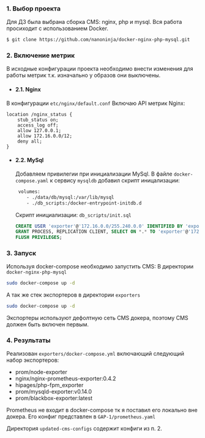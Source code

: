 ### 1\. Выбор проекта
Для ДЗ была выбрана сборка CMS: nginx, php и mysql. Вся работа просиходит с иcпользованием Docker.
 ```bash
$ git clone https://github.com/nanoninja/docker-nginx-php-mysql.git
```
### 2\. Включение метрик
В исходные конфигурации проекта необходимо внести изменения для работы метрик т.к. изначально у образов они выключены.
    
  * #### 2.1\. Nginx 

В конфигурации `etc/nginx/default.conf`
  Включаю API метрик Nginx:

  ```clickhouse
  location /nginx_status {
      stub_status on;
      access_log off;
      allow 127.0.0.1;
      allow 172.16.0.0/12;
      deny all;
  }
  ```
* #### 2.2\. MySql
  Добавляем привилегии при инициализации MySql.
  В файле `docker-compose.yaml`
  к сервису `mysqldb` добавил скрипт иницализации:
  
  ```dockerfile
   volumes:
      - ./data/db/mysql:/var/lib/mysql
      - ./db_scripts:/docker-entrypoint-initdb.d
  ```
  
  Скрипт инициализации: `db_scripts/init.sql`
  ```sql
  CREATE USER 'exporter'@'172.16.0.0/255.240.0.0' IDENTIFIED BY 'exporterpassword' WITH MAX_USER_CONNECTIONS 3;
  GRANT PROCESS, REPLICATION CLIENT, SELECT ON *.* TO 'exporter'@'172.16.0.0/255.240.0.0';
  FLUSH PRIVILEGES;
  ```
### 3\. Запуск

Используя docker-compose необходимо запустить СMS:
В директории `docker-nginx-php-mysql` 
```bash
sudo docker-compose up -d
```
А так же стек экспортеров в директории `exporters`
```bash
sudo docker-compose up -d
```
Экспортеры используют дефолтную сеть СMS докера, поэтому CMS должен быть включен первым.

### 4\. Результаты

Реализован `exporters/docker-compose.yml` включающий следующий набор экспортеров:
* prom/node-exporter
* nginx/nginx-prometheus-exporter:0.4.2
* hipages/php-fpm_exporter
* prom/mysqld-exporter:v0.14.0
* prom/blackbox-exporter:latest

Prometheus не входит в docker-compose тк я поставил его локально вне докера. Его конфиг представлен в 
`GAP-1/prometheus.yaml`

Директория `updated-cms-configs` содержит конфиги из п. 2.




